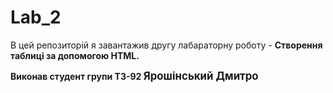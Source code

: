 # Lab_2
<p>В цей репозиторій я завантажив другу лабараторну роботу - <b>Створення таблиці за допомогою HTML.<b><p>
Виконав студент групи ТЗ-92 <big>Ярошінський Дмитро<big>

